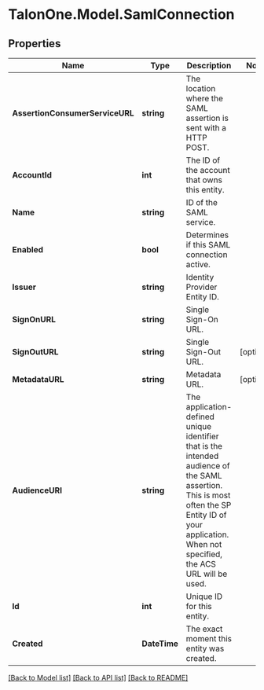 # TalonOne.Model.SamlConnection
## Properties

Name | Type | Description | Notes
------------ | ------------- | ------------- | -------------
**AssertionConsumerServiceURL** | **string** | The location where the SAML assertion is sent with a HTTP POST. | 
**AccountId** | **int** | The ID of the account that owns this entity. | 
**Name** | **string** | ID of the SAML service. | 
**Enabled** | **bool** | Determines if this SAML connection active. | 
**Issuer** | **string** | Identity Provider Entity ID. | 
**SignOnURL** | **string** | Single Sign-On URL. | 
**SignOutURL** | **string** | Single Sign-Out URL. | [optional] 
**MetadataURL** | **string** | Metadata URL. | [optional] 
**AudienceURI** | **string** | The application-defined unique identifier that is the intended audience of the SAML assertion. This is most often the SP Entity ID of your application. When not specified, the ACS URL will be used.  | 
**Id** | **int** | Unique ID for this entity. | 
**Created** | **DateTime** | The exact moment this entity was created. | 

[[Back to Model list]](../README.md#documentation-for-models) [[Back to API list]](../README.md#documentation-for-api-endpoints) [[Back to README]](../README.md)

